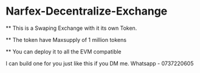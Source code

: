 #
# Narfex-Decentralize-Exchange

** This is a Swaping Exchange with it its own Token.

** The token have Maxsupply of 1 million tokens

** You can deploy it to all the EVM compatible

I can build one for you just like this if you DM me. Whatsapp - 0737220605
